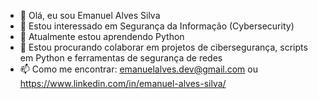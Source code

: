 - 👋 Olá, eu sou Emanuel Alves Silva
- 👀 Estou interessado em Segurança da Informação (Cybersecurity)
- 🌱 Atualmente estou aprendendo Python
- 💞️ Estou procurando colaborar em projetos de cibersegurança, scripts em Python e ferramentas de segurança de redes
- 📫 Como me encontrar: emanuelalves.dev@gmail.com ou https://www.linkedin.com/in/emanuel-alves-silva/
